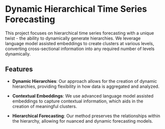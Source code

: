 # Dynamic Hierarchical Time Series Forecasting

This project focuses on hierarchical time series forecasting with a unique twist - the ability to dynamically generate hierarchies. We leverage language model assisted embeddings to create clusters at various levels, converting cross-sectional information into any required number of levels dynamically.

## Features

- **Dynamic Hierarchies**: Our approach allows for the creation of dynamic hierarchies, providing flexibility in how data is aggregated and analyzed.

- **Contextual Embeddings**: We use advanced language model assisted embeddings to capture contextual information, which aids in the creation of meaningful clusters.

- **Hierarchical Forecasting**: Our method preserves the relationships within the hierarchy, allowing for nuanced and dynamic forecasting models.

